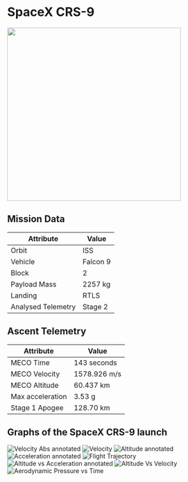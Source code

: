 
# SpaceX CRS-9

<img src="http://i.imgur.com/s3vaMXS.png" width=400px>

## Mission Data

| Attribute | Value |
| ------------- | ------------- |
| Orbit | ISS  |
| Vehicle | Falcon 9  |
| Block | 2  |
| Payload Mass | 2257 kg |
| Landing | RTLS |
| Analysed Telemetry| Stage 2 |




## Ascent Telemetry

| Attribute | Value |
| ------------- | ------------- |
| MECO Time | 143 seconds |
| MECO Velocity | 1578.926 m/s |
| MECO Altitude | 60.437 km |
| Max acceleration | 3.53 g|
| Stage 1 Apogee | 128.70 km |





## Graphs of the SpaceX CRS-9 launch

![Velocity Abs annotated](https://i.imgur.com/CXBhDTs.png)
![Velocity](https://i.imgur.com/kl5CGWC.png)
![Altitude annotated](https://i.imgur.com/H2iyviP.png)
![Acceleration annotated](https://i.imgur.com/j6lwjS5.png)
![Flight Trajectory](https://i.imgur.com/qYeDWIG.png)
![Altitude vs Acceleration annotated](https://i.imgur.com/b6ZEPh6.png)
![Altitude Vs Velocity](https://i.imgur.com/esg127V.png)
![Aerodynamic Pressure vs Time](https://i.imgur.com/2KkGyjn.png)
